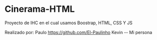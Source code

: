 # Cinerama-HTML
Proyecto de IHC en el cual usamos Boostrap, HTML, CSS Y JS


Realizado por:
Paulo https://github.com/El-Paulinho
Kevin --
Mi persona 

